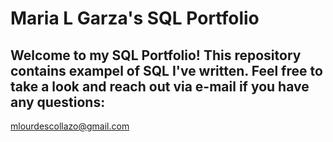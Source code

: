 #  Maria L Garza's SQL Portfolio
## Welcome to my SQL Portfolio! This repository contains exampel of SQL I've written. Feel free to take a look and reach out via e-mail if you have any questions: 
mlourdescollazo@gmail.com
